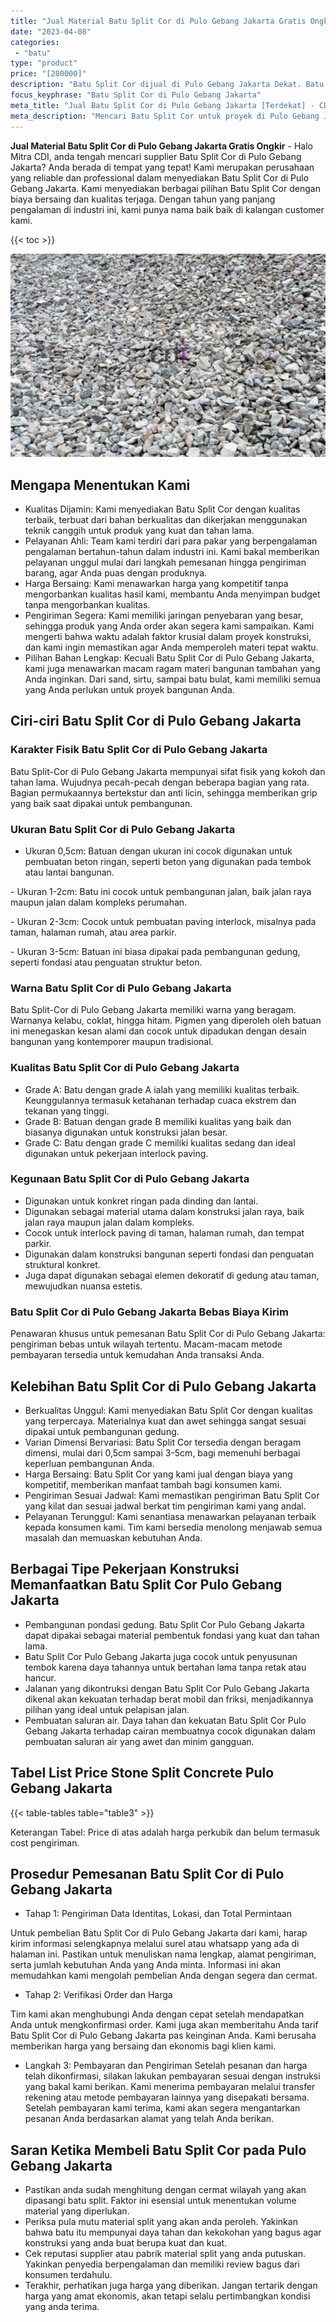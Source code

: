 ```yaml
---
title: "Jual Material Batu Split Cor di Pulo Gebang Jakarta Gratis Ongkir"
date: "2023-04-08"
categories:
 - "batu"
type: "product"
price: "[280000]"
description: "Batu Split Cor dijual di Pulo Gebang Jakarta Dekat. Batu Split Cor ini sering digunakan dalam proyek konstruksi sebagai campuran beton yang terpilih dan tahan lama. Kontak kami untuk mendapatkan informasi lebih lanjut."
focus_keyphrase: "Batu Split Cor di Pulo Gebang Jakarta"
meta_title: "Jual Batu Split Cor di Pulo Gebang Jakarta [Terdekat] - CDI"
meta_description: "Mencari Batu Split Cor untuk proyek di Pulo Gebang Jakarta? Kami menawarkan Batu Split Cor berkualitas untuk material cor beton. Segera dapatkan penawaran terbaik."
---
```


**Jual Material Batu Split Cor di Pulo Gebang Jakarta Gratis Ongkir** - Halo Mitra CDI, anda tengah mencari supplier Batu Split Cor di Pulo Gebang Jakarta? Anda berada di tempat yang tepat! Kami merupakan perusahaan yang reliable dan professional dalam menyediakan Batu Split Cor di Pulo Gebang Jakarta. Kami menyediakan berbagai pilihan Batu Split Cor dengan biaya bersaing dan kualitas terjaga. Dengan tahun yang panjang pengalaman di industri ini, kami punya nama baik baik di kalangan customer kami.

{{< toc >}}

![Jual Material Batu Split Cor di Pulo Gebang Jakarta Gratis Ongkir](/images/batu/batu-split-22.jpg)

## Mengapa Menentukan Kami

*   Kualitas Dijamin: Kami menyediakan Batu Split Cor dengan kualitas terbaik, terbuat dari bahan berkualitas dan dikerjakan menggunakan teknik canggih untuk produk yang kuat dan tahan lama.
*   Pelayanan Ahli: Team kami terdiri dari para pakar yang berpengalaman pengalaman bertahun-tahun dalam industri ini. Kami bakal memberikan pelayanan unggul mulai dari langkah pemesanan hingga pengiriman barang, agar Anda puas dengan produknya.
*   Harga Bersaing: Kami menawarkan harga yang kompetitif tanpa mengorbankan kualitas hasil kami, membantu Anda menyimpan budget tanpa mengorbankan kualitas.
*   Pengiriman Segera: Kami memiliki jaringan penyebaran yang besar, sehingga produk yang Anda order akan segera kami sampaikan. Kami mengerti bahwa waktu adalah faktor krusial dalam proyek konstruksi, dan kami ingin memastikan agar Anda memperoleh materi tepat waktu.
*   Pilihan Bahan Lengkap: Kecuali Batu Split Cor di Pulo Gebang Jakarta, kami juga menawarkan macam ragam materi bangunan tambahan yang Anda inginkan. Dari sand, sirtu, sampai batu bulat, kami memiliki semua yang Anda perlukan untuk proyek bangunan Anda.

## Ciri-ciri Batu Split Cor di Pulo Gebang Jakarta

### Karakter Fisik Batu Split Cor di Pulo Gebang Jakarta

Batu Split-Cor di Pulo Gebang Jakarta mempunyai sifat fisik yang kokoh dan tahan lama. Wujudnya pecah-pecah dengan beberapa bagian yang rata. Bagian permukaannya bertekstur dan anti licin, sehingga memberikan grip yang baik saat dipakai untuk pembangunan.

### Ukuran Batu Split Cor di Pulo Gebang Jakarta

- Ukuran 0,5cm: Batuan dengan ukuran ini cocok digunakan untuk pembuatan beton ringan, seperti beton yang digunakan pada tembok atau lantai bangunan.  

\- Ukuran 1-2cm: Batu ini cocok untuk pembangunan jalan, baik jalan raya maupun jalan dalam kompleks perumahan.  

\- Ukuran 2-3cm: Cocok untuk pembuatan paving interlock, misalnya pada taman, halaman rumah, atau area parkir.  

\- Ukuran 3-5cm: Batuan ini biasa dipakai pada pembangunan gedung, seperti fondasi atau penguatan struktur beton.

### Warna Batu Split Cor di Pulo Gebang Jakarta

Batu Split-Cor di Pulo Gebang Jakarta memiliki warna yang beragam. Warnanya kelabu, coklat, hingga hitam. Pigmen yang diperoleh oleh batuan ini menegaskan kesan alami dan cocok untuk dipadukan dengan desain bangunan yang kontemporer maupun tradisional.

### Kualitas Batu Split Cor di Pulo Gebang Jakarta

*   Grade A: Batu dengan grade A ialah yang memiliki kualitas terbaik. Keunggulannya termasuk ketahanan terhadap cuaca ekstrem dan tekanan yang tinggi.
*   Grade B: Batuan dengan grade B memiliki kualitas yang baik dan biasanya digunakan untuk konstruksi jalan besar.
*   Grade C: Batu dengan grade C memiliki kualitas sedang dan ideal digunakan untuk pekerjaan interlock paving.

### Kegunaan Batu Split Cor di Pulo Gebang Jakarta

*   Digunakan untuk konkret ringan pada dinding dan lantai.
*   Digunakan sebagai material utama dalam konstruksi jalan raya, baik jalan raya maupun jalan dalam kompleks.
*   Cocok untuk interlock paving di taman, halaman rumah, dan tempat parkir.
*   Digunakan dalam konstruksi bangunan seperti fondasi dan penguatan struktural konkret.
*   Juga dapat digunakan sebagai elemen dekoratif di gedung atau taman, mewujudkan nuansa estetis.

### Batu Split Cor di Pulo Gebang Jakarta Bebas Biaya Kirim

Penawaran khusus untuk pemesanan Batu Split Cor di Pulo Gebang Jakarta: pengiriman bebas untuk wilayah tertentu. Macam-macam metode pembayaran tersedia untuk kemudahan Anda transaksi Anda.

## Kelebihan Batu Split Cor di Pulo Gebang Jakarta

*   Berkualitas Unggul: Kami menyediakan Batu Split Cor dengan kualitas yang terpercaya. Materialnya kuat dan awet sehingga sangat sesuai dipakai untuk pembangunan gedung.
*   Varian Dimensi Bervariasi: Batu Split Cor tersedia dengan beragam dimensi, mulai dari 0,5cm sampai 3-5cm, bagi memenuhi berbagai keperluan pembangunan Anda.
*   Harga Bersaing: Batu Split Cor yang kami jual dengan biaya yang kompetitif, memberikan manfaat tambah bagi konsumen kami.
*   Pengiriman Sesuai Jadwal: Kami memastikan pengiriman Batu Split Cor yang kilat dan sesuai jadwal berkat tim pengiriman kami yang andal.
*   Pelayanan Terunggul: Kami senantiasa menawarkan pelayanan terbaik kepada konsumen kami. Tim kami bersedia menolong menjawab semua masalah dan memuaskan kebutuhan Anda.

## Berbagai Tipe Pekerjaan Konstruksi Memanfaatkan Batu Split Cor Pulo Gebang Jakarta

*   Pembangunan pondasi gedung. Batu Split Cor Pulo Gebang Jakarta dapat dipakai sebagai material pembentuk fondasi yang kuat dan tahan lama.
*   Batu Split Cor Pulo Gebang Jakarta juga cocok untuk penyusunan tembok karena daya tahannya untuk bertahan lama tanpa retak atau hancur.
*   Jalanan yang dikontruksi dengan Batu Split Cor Pulo Gebang Jakarta dikenal akan kekuatan terhadap berat mobil dan friksi, menjadikannya pilihan yang ideal untuk pelapisan jalan.
*   Pembuatan saluran air. Daya tahan dan kekuatan Batu Split Cor Pulo Gebang Jakarta terhadap cairan membuatnya cocok digunakan dalam pembuatan saluran air yang awet dan minim gangguan.

## Tabel List Price Stone Split Concrete Pulo Gebang Jakarta

{{< table-tables table="table3" >}}

Keterangan Tabel: Price di atas adalah harga perkubik dan belum termasuk cost pengiriman.

## Prosedur Pemesanan Batu Split Cor di Pulo Gebang Jakarta

*   Tahap 1: Pengiriman Data Identitas, Lokasi, dan Total Permintaan

Untuk pembelian Batu Split Cor di Pulo Gebang Jakarta dari kami, harap kirim informasi selengkapnya melalui surel atau whatsapp yang ada di halaman ini. Pastikan untuk menuliskan nama lengkap, alamat pengiriman, serta jumlah kebutuhan Anda yang Anda minta. Informasi ini akan memudahkan kami mengolah pembelian Anda dengan segera dan cermat.
*   Tahap 2: Verifikasi Order dan Harga

Tim kami akan menghubungi Anda dengan cepat setelah mendapatkan Anda untuk mengkonfirmasi order. Kami juga akan memberitahu Anda tarif Batu Split Cor di Pulo Gebang Jakarta pas keinginan Anda. Kami berusaha memberikan harga yang bersaing dan ekonomis bagi klien kami.
*   Langkah 3: Pembayaran dan Pengiriman
Setelah pesanan dan harga telah dikonfirmasi, silakan lakukan pembayaran sesuai dengan instruksi yang bakal kami berikan. Kami menerima pembayaran melalui transfer rekening atau metode pembayaran lainnya yang disepakati bersama. Setelah pembayaran kami terima, kami akan segera mengantarkan pesanan Anda berdasarkan alamat yang telah Anda berikan.

## Saran Ketika Membeli Batu Split Cor pada Pulo Gebang Jakarta

*   Pastikan anda sudah menghitung dengan cermat wilayah yang akan dipasangi batu split. Faktor ini esensial untuk menentukan volume material yang diperlukan.
*   Periksa pula mutu material split yang akan anda peroleh. Yakinkan bahwa batu itu mempunyai daya tahan dan kekokohan yang bagus agar konstruksi yang anda buat berupa kuat dan kuat.
*   Cek reputasi supplier atau pabrik material split yang anda putuskan. Yakinkan penyedia berpengalaman dan memiliki review bagus dari konsumen terdahulu.
*   Terakhir, perhatikan juga harga yang diberikan. Jangan tertarik dengan harga yang amat ekonomis, akan tetapi selalu pertimbangkan kondisi yang anda terima.